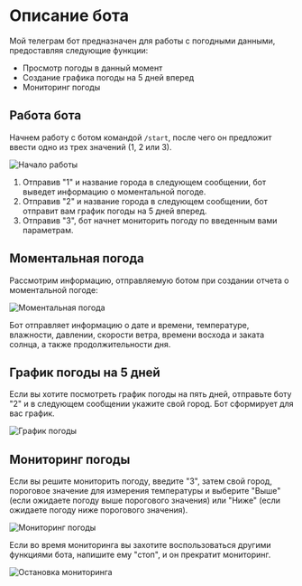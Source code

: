 # Описание бота

Мой телеграм бот предназначен для работы с погодными данными, предоставляя следующие функции:

- Просмотр погоды в данный момент
- Создание графика погоды на 5 дней вперед
- Мониторинг погоды

## Работа бота

Начнем работу с ботом командой `/start`, после чего он предложит ввести одно из трех значений (1, 2 или 3).

![Начало работы](https://github.com/valerchikkk/PVS/blob/main/CHATBOT/start.JPG)

1. Отправив "1" и название города в следующем сообщении, бот выведет информацию о моментальной погоде.
2. Отправив "2" и название города в следующем сообщении, бот отправит вам график погоды на 5 дней вперед.
3. Отправив "3", бот начнет мониторить погоду по введенным вами параметрам.

## Моментальная погода

Рассмотрим информацию, отправляемую ботом при создании отчета о моментальной погоде:

![Моментальная погода](https://github.com/valerchikkk/PVS/blob/main/CHATBOT/moment_weather.JPG)

Бот отправляет информацию о дате и времени, температуре, влажности, давлении, скорости ветра, времени восхода и заката солнца, а также продолжительности дня.

## График погоды на 5 дней

Если вы хотите посмотреть график погоды на пять дней, отправьте боту "2" и в следующем сообщении укажите свой город. Бот сформирует для вас график.

![График погоды]([C:\Users\val\Desktop\BOTik\plot.JPG](https://github.com/valerchikkk/PVS/blob/main/CHATBOT/plot.JPG))

## Мониторинг погоды

Если вы решите мониторить погоду, введите "3", затем свой город, пороговое значение для измерения температуры и выберите "Выше" (если ожидаете погоду выше порогового значения) или "Ниже" (если ожидаете погоду ниже порогового значения).

![Мониторинг погоды](https://github.com/valerchikkk/PVS/blob/main/CHATBOT/monitoring.JPG)

Если во время мониторинга вы захотите воспользоваться другими функциями бота, напишите ему "стоп", и он прекратит мониторинг.

![Остановка мониторинга](https://github.com/valerchikkk/PVS/blob/main/CHATBOT/stop.JPG)
